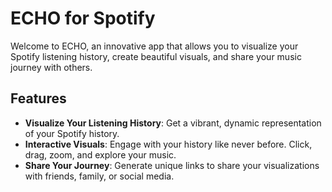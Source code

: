 # ECHO for Spotify

Welcome to ECHO, an innovative app that allows you to visualize your Spotify listening history, create beautiful visuals, and share your music journey with others.

## Features

- **Visualize Your Listening History**: Get a vibrant, dynamic representation of your Spotify history.
- **Interactive Visuals**: Engage with your history like never before. Click, drag, zoom, and explore your music.
- **Share Your Journey**: Generate unique links to share your visualizations with friends, family, or social media.

